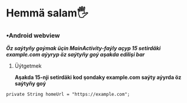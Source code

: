# Hemmä salam🖐
### •Android webview
***Öz saýtyňy goýmak üçin MainActivity-faýly açyp 15 setirdäki example.com aýyryp öz saýtyňy goý aşakda edilişi bar***

1. Üýtgetmek

   **Aşakda 15-nji setirdäki kod şondaky example.com saýty aýyrda öz saýtyňy goý**
   

`
private String homeUrl = "https://example.com"; 
`

